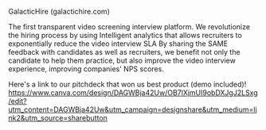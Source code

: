 GalacticHire (galactichire.com)

The first transparent video screening interview platform. 
We revolutionize the hiring process by using Intelligent analytics that allows recruiters to exponentially reduce the video interview SLA
By sharing the SAME feedback with candidates as well as recruiters, we benefit not only the candidate to help them practice, but also improve the video interview experience, improving companies' NPS scores.

Here's a link to our pitchdeck that won us best product (demo included)!
https://www.canva.com/design/DAGWBja42Uw/OB7lXjmUI9obDXJgJ2LSxg/edit?utm_content=DAGWBja42Uw&utm_campaign=designshare&utm_medium=link2&utm_source=sharebutton



